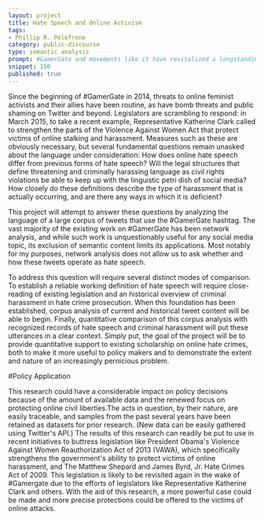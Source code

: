 ```yaml
---
layout: project
title: Hate Speech and Online Activism 
tags:
- Phillip R. Polefrone
category: public-discourse
type: semantic analysis 
prompt: #GamerGate and movements like it have revitalized a longstanding debate on the limits of the "free-speech" argument when discussing hate speech. Combining theoretical, historical, and legal research with a quantitative semantic analysis of tweets using the #GamerGate hashtag will put recent events in context. It will also begin to answer the question: How does hate speech operate online? Where do tweets like those of #GamerGate fit in the current legal definitions of hate speech? And, crucially, how can an understanding of this evolving language be used to protect online activists?
snippet: 150
published: true
---
```


Since the beginning of #GamerGate in 2014, threats to online feminist activists and their allies have been routine, as have bomb threats and public shaming on Twitter and beyond. Legislators are scrambling to respond: in March 2015, to take a recent example, Representative Katherine Clark called to strengthen the parts of the Violence Against Women Act that protect victims of online stalking and harassment. Measures such as these are obviously necessary, but several fundamental questions remain unasked about the language under consideration: How does online hate speech differ from previous forms of hate speech? Will the legal structures that define threatening and criminally harassing language as civil rights violations be able to keep up with the linguistic petri dish of social media? How closely do these definitions describe the type of harassment that is actually occurring, and are there any ways in which it is deficient? 

This project will attempt to answer these questions by analyzing the language of a large corpus of tweets that use the #GamerGate hashtag. The vast majority of the existing work on #GamerGate has been network analysis, and while such work is unquestionably useful for any social media topic, its exclusion of semantic content limits its applications. Most notably for my purposes, network analysis does not allow us to ask whether and how these tweets operate as hate speech. 

To address this question will require several distinct modes of comparison. To establish a reliable working definition of hate speech will require close-reading of existing legislation and an historical overview of criminal harassment in hate crime prosecution. When this foundation has been established, corpus analysis of current and historical tweet content will be able to begin. Finally, quantitative comparison of this corpus analysis with recognized records of hate speech and criminal harassment will put these utterances in a clear context. Simply put, the goal of the project will be to provide quantitative support to existing scholarship on online hate crimes, both to make it more useful to policy makers and to demonstrate the extent and nature of an increasingly pernicious problem. 

#Policy Application 

This research could have a considerable impact on policy decisions because of the amount of available data and the renewed focus on protecting online civil liberties.The acts in question, by their nature, are easily traceable, and samples from the past several years have been retained as datasets for prior research. (New data can be easily gathered using Twitter's API.) The results of this research can readily be put to use in recent initiatives to buttress legislation like President Obama's Violence Against Women Reauthorization Act of 2013 (VAWA), which specifically strengthens the government's ability to protect victims of online harassment, and The Matthew Shepard and James Byrd, Jr. Hate Crimes Act of 2009. This legislation is likely to be revisited again in the wake of #Gamergate due to the efforts of legislators like Representative Katherine Clark and others. With the aid of this research, a more powerful case could be made and more precise protections could be offered to the victims of online attacks.

